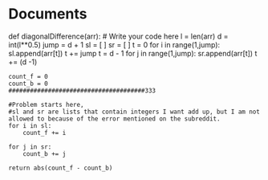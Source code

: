 # Documents


def diagonalDifference(arr):
    # Write your code here
    l = len(arr)
    d = int(l**0.5)
    jump = d + 1
    sl = [ ]
    sr = [ ]
    t = 0
    for i in range(1,jump):
        sl.append(arr[t])
        t += jump
    t = d - 1
    for j in range(1,jump):
        sr.append(arr[t])
        t += (d -1)
        
    count_f = 0
    count_b = 0
    ######################################333
    
    #Problem starts here,
    #sl and sr are lists that contain integers I want add up, but I am not allowed to because of the error mentioned on the subreddit.
    for i in sl:
        count_f += i
    
    for j in sr:
        count_b += j        
        
    return abs(count_f - count_b)
